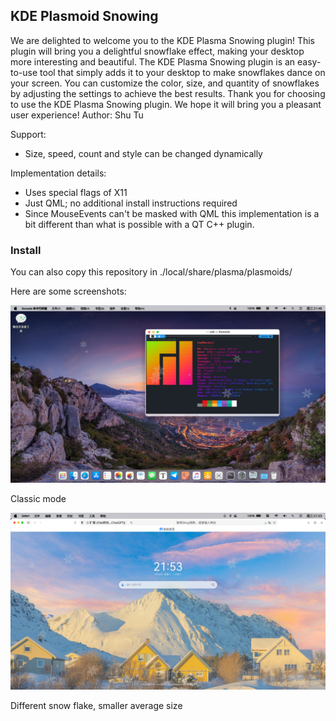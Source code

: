 ## KDE Plasmoid Snowing

We are delighted to welcome you to the KDE Plasma Snowing plugin! This plugin will bring you a delightful snowflake
effect, making your desktop more interesting and beautiful. The KDE Plasma Snowing plugin is an easy-to-use tool that
simply adds it to your desktop to make snowflakes dance on your screen. You can customize the color, size, and quantity
of snowflakes by adjusting the settings to achieve the best results. Thank you for choosing to use the KDE Plasma
Snowing plugin. We hope it will bring you a pleasant user experience! Author: Shu Tu

Support:

* Size, speed, count and style can be changed dynamically

Implementation details:

* Uses special flags of X11
* Just QML; no additional install instructions required
* Since MouseEvents can't be masked with QML this implementation
  is a bit different than what is possible with a QT C++ plugin.

### Install

You can also copy this repository in ./local/share/plasma/plasmoids/

Here are some screenshots:

![image-20230920214913709](assets/image-20230920214913709.png)

Classic mode

![image-20230920215322581](assets/image-20230920215322581.png)

Different snow flake, smaller average size
